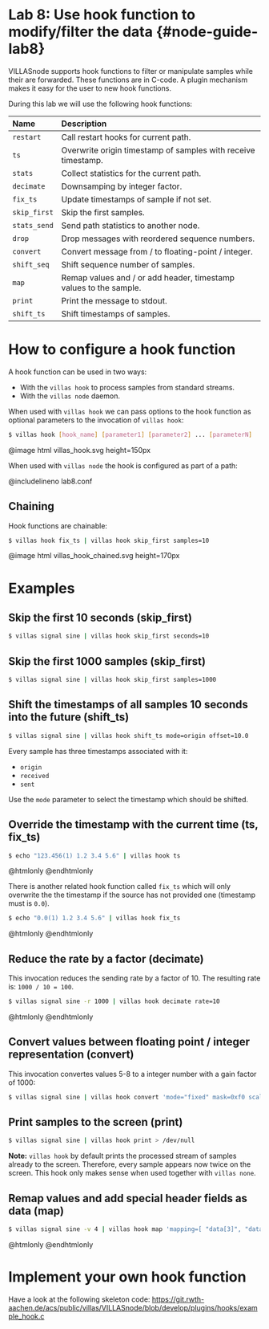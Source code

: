 # Lab 8: Use hook function to modify/filter the data {#node-guide-lab8}

VILLASnode supports hook functions to filter or manipulate samples while their are forwarded.
These functions are in C-code. A plugin mechanism makes it easy for the user to new hook functions.

During this lab we will use the following hook functions:

| Name		| Description |
| :--		| :-- |
| `restart` 	| Call restart hooks for current path. |
| `ts` 		| Overwrite origin timestamp of samples with receive timestamp. |
| `stats` 	| Collect statistics for the current path. |
| `decimate` 	| Downsamping by integer factor. |
| `fix_ts` 	| Update timestamps of sample if not set. |
| `skip_first` 	| Skip the first samples. |
| `stats_send` 	| Send path statistics to another node. |
| `drop` 		| Drop messages with reordered sequence numbers. |
| `convert` 	| Convert message from / to floating-point / integer. |
| `shift_seq` 	| Shift sequence number of samples. |
| `map` 		| Remap values and / or add header, timestamp values to the sample. |
| `print` 	| Print the message to stdout. |
| `shift_ts` 	| Shift timestamps of samples. |

# How to configure a hook function

A hook function can be used in two ways:

- With the `villas hook` to process samples from standard streams.
- With the `villas node` daemon.

When used with `villas hook` we can pass options to the hook function as optional parameters to the invocation of `villas hook`:

```bash
$ villas hook [hook_name] [parameter1] [parameter2] ... [parameterN]
```

@image html villas_hook.svg height=150px

When used with `villas node` the hook is configured as part of a path:

@includelineno lab8.conf

## Chaining

Hook  functions are chainable:

```bash
$ villas hook fix_ts | villas hook skip_first samples=10
```

@image html villas_hook_chained.svg height=170px

# Examples

## Skip the first 10 seconds (skip_first)

```bash
$ villas signal sine | villas hook skip_first seconds=10
```

## Skip the first 1000 samples (skip_first)

```bash
$ villas signal sine | villas hook skip_first samples=1000
```

## Shift the timestamps of all samples 10 seconds into the future (shift_ts)

```bash
$ villas signal sine | villas hook shift_ts mode=origin offset=10.0
```

Every sample has three timestamps associated with it:

- `origin`
- `received`
- `sent`

Use the `mode` parameter to select the timestamp which should be shifted.

## Override the timestamp with the current time (ts, fix_ts)

```bash
$ echo "123.456(1) 1.2 3.4 5.6" | villas hook ts
```

@htmlonly
<asciinema-player rows="7" cols="500" poster="npt:0:1"  src="recordings/terminal/villas_hook_ts.json">
@endhtmlonly

There is another related hook function called `fix_ts` which will only overwrite the the timestamp if the source has not provided one (timestamp must is `0.0`).

```bash
$ echo "0.0(1) 1.2 3.4 5.6" | villas hook fix_ts
```

@htmlonly
<asciinema-player rows="12" cols="500" poster="npt:0:1"  src="recordings/terminal/villas_hook_fix_ts.json">
@endhtmlonly

## Reduce the rate by a factor (decimate)

This invocation reduces the sending  rate by a factor of 10.
The resulting rate is: `1000 / 10 = 100`.

```bash
$ villas signal sine -r 1000 | villas hook decimate rate=10
```

@htmlonly
<asciinema-player rows="25" cols="500" poster="npt:0:1"  src="recordings/terminal/villas_hook_decimate.json">
@endhtmlonly

## Convert values between floating point / integer representation (convert)

This invocation convertes values 5-8 to a integer number with a gain factor of 1000:

```bash
$ villas signal sine | villas hook convert 'mode="fixed" mask=0xf0 scale=1000.0'
```

## Print samples to the screen (print)

```bash
$ villas signal sine | villas hook print > /dev/null
```

**Note:** `villas hook` by default prints the processed stream of samples already to the screen. Therefore, every sample appears now twice on the screen. This hook only makes sense when used together with `villas none`. 

## Remap values and add special header fields as data (map)

```bash
$ villas signal sine -v 4 | villas hook map 'mapping=[ "data[3]", "data[2]", "data[1]", "data[0]", "hdr.sequence", "ts.origin" ]'
```

@htmlonly
<asciinema-player rows="12" cols="500" poster="npt:0:1"  src="recordings/terminal/villas_hook_map.json">
@endhtmlonly

# Implement your own hook function

Have a look at the following skeleton code: <https://git.rwth-aachen.de/acs/public/villas/VILLASnode/blob/develop/plugins/hooks/example_hook.c>